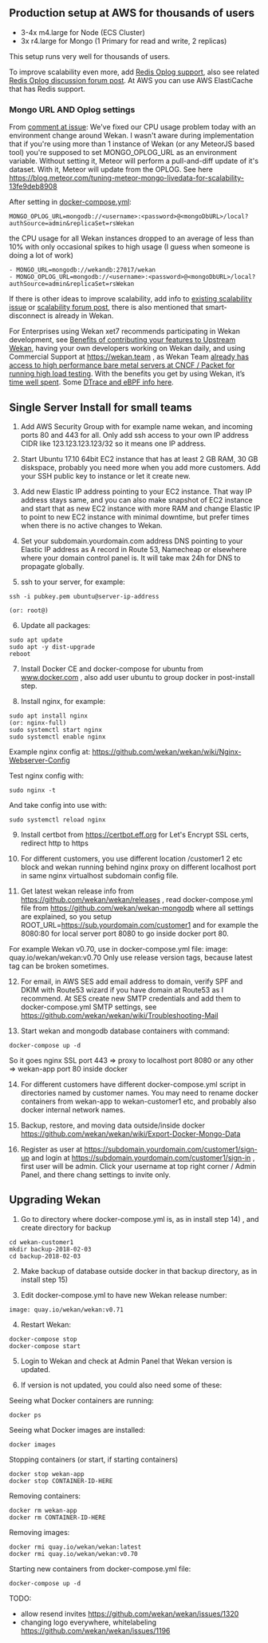 ## Production setup at AWS for thousands of users

* 3-4x m4.large for Node (ECS Cluster)
* 3x r4.large for Mongo (1 Primary for read and write, 2 replicas)

This setup runs very well for thousands of users.

To improve scalability even more, add [Redis Oplog support](https://github.com/cult-of-coders/redis-oplog), also see related [Redis Oplog discussion forum post](https://forums.meteor.com/t/meteor-scaling-redis-oplog-status-prod-ready/30855/479). At AWS you can use AWS ElastiCache that has Redis support.

### Mongo URL AND Oplog settings
From [comment at issue](https://github.com/wekan/wekan-mongodb/issues/2#issuecomment-378343587):
We've fixed our CPU usage problem today with an environment
change around Wekan. I wasn't aware during implementation
that if you're using more than 1 instance of Wekan
(or any MeteorJS based tool) you're supposed to set
MONGO_OPLOG_URL as an environment variable.
Without setting it, Meteor will perform a pull-and-diff
update of it's dataset. With it, Meteor will update from
the OPLOG. See here
https://blog.meteor.com/tuning-meteor-mongo-livedata-for-scalability-13fe9deb8908

After setting in [docker-compose.yml](https://github.com/wekan/wekan-mongodb/blob/master/docker-compose.yml):
```
MONGO_OPLOG_URL=mongodb://<username>:<password>@<mongoDbURL>/local?authSource=admin&replicaSet=rsWekan
```
the CPU usage for all Wekan instances dropped to an average
of less than 10% with only occasional spikes to high usage
(I guess when someone is doing a lot of work)
```
- MONGO_URL=mongodb://wekandb:27017/wekan
- MONGO_OPLOG_URL=mongodb://<username>:<password>@<mongoDbURL>/local?authSource=admin&replicaSet=rsWekan
```

If there is other ideas to improve scalability, add info to [existing scalability issue](https://github.com/wekan/wekan-mongodb/issues/2) or [scalability forum post](https://discourse.wekan.io/t/cpu-utilization-problems-with-large-userbase/579/15), there is also mentioned that smart-disconnect is already in Wekan.

For Enterprises using Wekan xet7 recommends participating in Wekan development, see [Benefits of contributing your features to Upstream Wekan](https://blog.wekan.team/2018/02/benefits-of-contributing-your-features-to-upstream-wekan/index.html), having your own developers working on Wekan daily, and using Commercial Support at https://wekan.team , as Wekan Team [already has access to high performance bare metal servers at CNCF / Packet for running high load testing](https://blog.wekan.team/2018/01/wekan-progress-on-x64-and-arm/index.html). With the benefits you get by using Wekan, it’s [time well spent](https://blog.wekan.team/2018/02/time-well-spent/index.html). Some [DTrace and eBPF info here](https://news.ycombinator.com/item?id=16375938).

## Single Server Install for small teams

1) Add AWS Security Group with for example name wekan, and incoming ports 80 and 443 for all. Only add ssh access to your own IP address CIDR like 123.123.123.123/32 so it means one IP address. 

2) Start Ubuntu 17.10 64bit EC2 instance that has at least 2 GB RAM, 30 GB diskspace, probably you need more when you add more customers. Add your SSH public key to instance or let it create new.

3) Add new Elastic IP address pointing to your EC2 instance. That way IP address stays same, and you can also make snapshot of EC2 instance and start that as new EC2 instance with more RAM and change Elastic IP to point to new EC2 instance with minimal downtime, but prefer times when there is no active changes to Wekan.

4) Set your subdomain.yourdomain.com address DNS pointing to your Elastic IP address as A record in Route 53, Namecheap or elsewhere where your domain control panel is. It will take max 24h for DNS to propagate globally.

5) ssh to your server, for example:

```
ssh -i pubkey.pem ubuntu@server-ip-address 

(or: root@)
```

6) Update all packages:

```
sudo apt update
sudo apt -y dist-upgrade
reboot
```

7) Install Docker CE and docker-compose for ubuntu from www.docker.com , also add user ubuntu to group docker in post-install step.

8) Install nginx, for example:

```
sudo apt install nginx
(or: nginx-full)
sudo systemctl start nginx
sudo systemctl enable nginx
```

Example nginx config at:
https://github.com/wekan/wekan/wiki/Nginx-Webserver-Config

Test nginx config with:

```
sudo nginx -t
```

And take config into use with:

```
sudo systemctl reload nginx
```

9) Install certbot from https://certbot.eff.org for Let's Encrypt SSL certs, redirect http to https

10) For different customers, you use different location /customer1 2 etc block and wekan running behind nginx proxy on different localhost port in same nginx virtualhost subdomain config file.

11) Get latest wekan release info from https://github.com/wekan/wekan/releases ,  read docker-compose.yml file from https://github.com/wekan/wekan-mongodb where all settings are explained, so you setup ROOT_URL=https://sub.yourdomain.com/customer1 and for example the 8080:80 for local server port 8080 to go inside docker port 80. 

For example Wekan v0.70, use in docker-compose.yml file:
image: quay.io/wekan/wekan:v0.70
Only use release version tags, because latest tag can be broken sometimes.

12) For email, in AWS SES add email address to domain, verify SPF and DKIM with Route53 wizard if you have domain at Route53 as I recommend. At SES create new SMTP credentials and add them to docker-compose.yml SMTP settings, see https://github.com/wekan/wekan/wiki/Troubleshooting-Mail

13) Start wekan and mongodb database containers with command:

```
docker-compose up -d
```

So it goes nginx SSL port 443 => proxy to localhost port 8080 or any other => wekan-app port 80 inside docker

14) For different customers have different docker-compose.yml script in directories named by customer names. You may need to rename docker containers from wekan-app to wekan-customer1 etc, and probably also docker internal network names.

15) Backup, restore, and moving data outside/inside docker https://github.com/wekan/wekan/wiki/Export-Docker-Mongo-Data

16) Register as user at https://subdomain.yourdomain.com/customer1/sign-up and login at https://subdomain.yourdomain.com/customer1/sign-in , first user will be admin. Click your username at top right corner / Admin Panel, and there chang settings to invite only.

## Upgrading Wekan

1) Go to directory where docker-compose.yml is, as in install step 14) , and create directory for backup

```
cd wekan-customer1
mkdir backup-2018-02-03
cd backup-2018-02-03
```

2) Make backup of database outside docker in that backup directory, as in install step 15)

3) Edit docker-compose.yml to have new Wekan release number:

```
image: quay.io/wekan/wekan:v0.71
```

4) Restart Wekan:

```
docker-compose stop
docker-compose start
```

5) Login to Wekan and check at Admin Panel that Wekan version is updated.

6) If version is not updated, you could also need some of these:

Seeing what Docker containers are running:
```
docker ps
```

Seeing what Docker images are installed:

```
docker images
```

Stopping containers (or start, if starting containers)

```
docker stop wekan-app
docker stop CONTAINER-ID-HERE
```

Removing containers:

```
docker rm wekan-app
docker rm CONTAINER-ID-HERE
```

Removing images:

```
docker rmi quay.io/wekan/wekan:latest
docker rmi quay.io/wekan/wekan:v0.70
```

Starting new containers from docker-compose.yml file:

```
docker-compose up -d
```

TODO:
- allow resend invites https://github.com/wekan/wekan/issues/1320
- changing logo everywhere, whitelabeling https://github.com/wekan/wekan/issues/1196